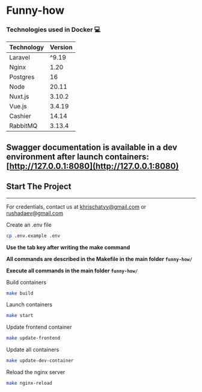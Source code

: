 # Funny-how

### Technologies used in Docker 💻
| Technology | Version |
|------------|---------|
| Laravel    | ^9.19   |
| Nginx      | 1.20    |
| Postgres   | 16      |
| Node       | 20.11   |
| Nuxt.js    | 3.10.2  |
| Vue.js     | 3.4.19  |
| Cashier    | 14.14   |
| RabbitMQ   | 3.13.4  |

Swagger documentation is available in a dev environment **after** launch containers: [http://127.0.0.1:8080](http://127.0.0.1:8080)
----
## Start The Project

---
For credentials, contact us at khrischatyy@gmail.com or rushadaev@gmail.com

Create an .env file

```bash
cp .env.example .env
```

**Use the tab key after writing the make command**

**All commands are described in the Makefile in the main folder `funny-how/`**

**Execute all commands in the main folder `funny-how/`**


Build containers
```bash
make build
```

Launch containers
```bash
make start
```

Update frontend container
```bash
make update-frontend
```

Update all containers
```bash
make update-dev-container 
```

Reload the nginx server
```bash
make nginx-reload
```


